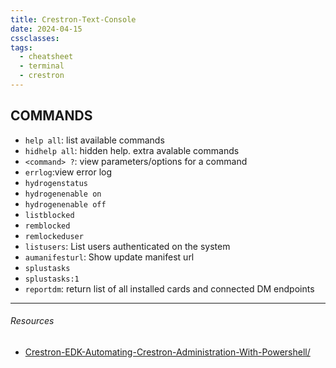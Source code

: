 ```yaml
---
title: Crestron-Text-Console
date: 2024-04-15
cssclasses: 
tags:
  - cheatsheet
  - terminal
  - crestron
---
```


## COMMANDS
- `help all`: list available commands 
- `hidhelp all`: hidden help. extra avalable commands 
- `<command> ?`: view parameters/options for a command 
- `errlog`:view error log 
- `hydrogenstatus`
- `hydrogenenable on`
- `hydrogenenable off`
- `listblocked`
- `remblocked`
- `remlockeduser`
- `listusers`: List users authenticated on the system
- `aumanifesturl`: Show update manifest url
- `splustasks`
- `splustasks:1`
- `reportdm`: return list of all installed cards and connected DM endpoints


---

###### Resources
- [Crestron-EDK-Automating-Crestron-Administration-With-Powershell/](https://anthonytippy.github.io/Crestron-EDK-Automating-Crestron-Administration-With-Powershell/)